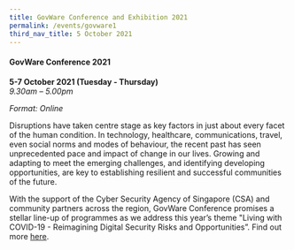 ```yaml
---
title: GovWare Conference and Exhibition 2021
permalink: /events/govware1
third_nav_title: 5 October 2021
---
```

#### **GovWare Conference 2021**

**5-7 October 2021 (Tuesday - Thursday)**  
*9.30am – 5.00pm*

*Format: Online*

Disruptions have taken centre stage as key factors in just about every facet of the human condition. In technology, healthcare, communications, travel, even social norms and modes of behaviour, the recent past has seen unprecedented pace and impact of change in our lives. Growing and adapting to meet the emerging challenges, and identifying developing opportunities, are key to establishing resilient and successful communities of the future.

With the support of the Cyber Security Agency of Singapore (CSA) and community partners across the region, GovWare Conference promises a stellar line-up of programmes as we address this year’s theme "Living with COVID-19 - Reimagining Digital Security Risks and Opportunities”. Find out more <a href="https://www.govware.sg/govware-2021/about-govware" target="_blank">here</a>.